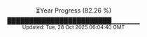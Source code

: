 <p align="center">
⏳Year Progress (82.26 %)<br>
████████████████████████▁▁▁▁▁▁ <br>
<sub>Updated: Tue, 28 Oct 2025 06:04:40 GMT</sub>
</p>

